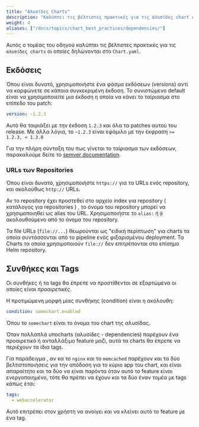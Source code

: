 ```yaml
---
title: "Αλυσίδες Charts"
description: "Καλύπτει τις βέλτιστες πρακτικές για τις αλυσίδες chart εντός ενός Chart."
weight: 4
aliases: ["/docs/topics/chart_best_practices/dependencies/"]
---
```


Αυτός ο τομέας του οδηγού καλύπτει τις βέλτιστες πρακτικές για τις `αλυσίδες charts` οι οποίες δηλώνονται στο `Chart.yaml`.

## Εκδόσεις

Όπου είναι δυνατό, χρησιμοποιήστε ένα φάσμα εκδόσεων (versions) αντί να καρφώνετε σε κάποια συγκεκριμένη έκδοση. Το συνιστώμενο default είναι να χρησιμοποιείτε μια έκδοση η οποία να κάνει το ταίριασμα στο επίπεδο του patch:

```yaml
version: ~1.2.3
```

Αυτό θα ταιριάξει με την έκδοση `1.2.3` και όλα τα patches αυτού του release.  Με άλλα λόγια, το `~1.2.3` είναι εφάμιλο με την έκφραση `>= 1.2.3, < 1.3.0`

Για την πλήρη σύνταξη του πως γίνεται το ταίριασμα των εκδόσεων, παρακαλούμε δείτε το [semver
documentation](https://github.com/Masterminds/semver#checking-version-constraints).

### URLs των Repositories

Όπου είναι δυνατό, χρησιμοποιήστε `https://` για τα URLs ενός repository, και ακολούθως `http://` URLs.

Αν το repository έχει προστεθεί στο αρχείο index για repository ( κατάλογος για repositories ) , το όνομα του repository μπορεί να χρησιμοποιηθεί ως alias του URL. Χρησιμοποιήστε το `alias:` ή `@` ακολουθούμενο από το όνομα του repository.

Τα file URLs (`file://...`) θεωρούνται ως "ειδική περίπτωση" για charts τα οποία συντάσσονται από το pipeline ενός φιξαρισμένου deployment. Τα Charts τα οποία χρησιμοποιούν `file://` δεν επιτρέπονται στο επίσημο Helm repository.

## Συνθήκες και Tags

Οι συνθήκες ή τα tags θα έπρεπε να προστίθενται σε εξαρτώμενα οι οποίες είναι _προαιρετικές_.

Η προτιμώμενη μορφή μίας συνθήκης (condition) είναι η ακόλουθη:

```yaml
condition: somechart.enabled
```

Όπου το `somechart` είναι το όνομα του chart της αλυσίδας.

Όταν πολλαπλά υποcharts (αλυσίδες - dependencies) παρέχουν ένα προαιρετικό ή ανταλλάξιμο
feature μαζί, αυτά τα charts θα έπρεπε να περιέχουν τα ίδια tags.

Για παράδειγμα , αν κα το `nginx` και το `memcached` παρέχουν και τα δύο βελτιστοποιήσεις για την απόδοση για το κύριο app του chart, και είναι απαραίτητο και τα δύο να είναι παρόντα όταν αυτό το feature είναι ενεργοποιημένο, τότε θα πρέπει να έχουν και τα δύο έναν τομέα με tags κάπως έτσι:

```yaml
tags:
  - webaccelerator
```

Αυτό επιτρέπει στον χρήστη να ανοίγει και να κλείνει αυτό το feature με ένα tag.
